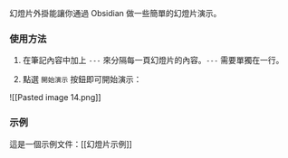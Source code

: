 幻燈片外掛能讓你通過 Obsidian 做一些簡單的幻燈片演示。

### 使用方法

1. 在筆記內容中加上 `---` 來分隔每一頁幻燈片的內容。`---` 需要單獨在一行。

2. 點選 `開始演示` 按鈕即可開始演示：

![[Pasted image 14.png]]

### 示例

這是一個示例文件：[[幻燈片示例]]